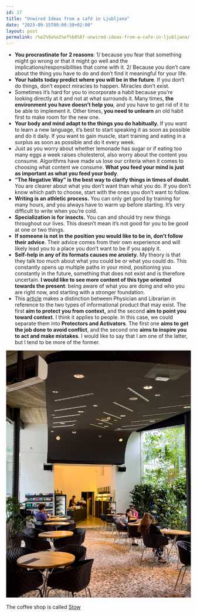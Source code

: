 ```yaml
---
id: 17
title: "Unwired Ideas from a café in Ljubljana"
date: "2023-09-15T09:00:30+02:00"
layout: post
permalink: /%e2%9a%a1%ef%b8%8f-unwired-ideas-from-a-cafe-in-ljubljana/
---
```


- **You procrastinate for 2 reasons**: 1/ because you fear that something might go wrong or that it might go well and the implications/responsibilities that come with it. 2/ Because you don’t care about the thing you have to do and don’t find it meaningful for your life.
- **Your habits today predict where you will be in the future**. If you don’t do things, don’t expect miracles to happen. Miracles don’t exist.
- Sometimes it’s hard for you to incorporate a habit because you’re looking directly at it and not at what surrounds it. Many times, **the environment you have doesn’t help you**, and you have to get rid of it to be able to implement it. Other times, **you need to unlearn** an old habit first to make room for the new one.
- **Your body and mind adapt to the things you do habitually.** If you want to learn a new language, it’s best to start speaking it as soon as possible and do it daily. If you want to gain muscle, start training and eating in a surplus as soon as possible and do it every week.
- Just as you worry about whether lemonade has sugar or if eating too many eggs a week raises cholesterol, also worry about the content you consume. Algorithms have made us lose our criteria when it comes to choosing what content we consume. **What you feed your mind is just as important as what you feed your body**.
- **“The Negative Way” is the best way to clarify things in times of doubt**. You are clearer about what you don’t want than what you do. If you don’t know which path to choose, start with the ones you don’t want to follow.
- **Writing is an athletic process.** You can only get good by training for many hours, and you always have to warm up before starting. It’s very difficult to write when you’re cold.
- **Specialization is for insects.** You can and should try new things throughout our lives. This doesn’t mean it’s not good for you to be good at one or two things.
- **If someone is not in the position you would like to be in, don’t follow their advice**. Their advice comes from their own experience and will likely lead you to a place you don’t want to be if you apply it.
- **Self-help in any of its formats causes me anxiety.** My theory is that they talk too much about what you could be or what you could do. This constantly opens up multiple paths in your mind, positioning you constantly in the future, something that does not exist and is therefore uncertain. **I would like to see more content of this type oriented towards the present**: being aware of what you are doing and who you are right now, and starting with a stronger foundation.
- This [article](https://escapethealgorithm.substack.com/p/for-wired-googles-relentless-search) makes a distinction between Physician and Librarian in reference to the two types of informational product that may exist. The first **aim to protect you from context,** and the second **aim to point you toward context**. I think it applies to people. In this case, we could separate them into **Protectors and Activators**. The first one **aims to get the job done to avoid conflict**, and the second one **aims to inspire you to act and make mistakes**. I would like to say that I am one of the latter, but I tend to be more of the former.

![](/assets/images/posts/2024/01/https3A2F2Fsubstack-post-media.s3.amazonaws.com2Fpublic2Fimages2F05185cb3-230c-4ea3-83cc-0e9906c6fbed_1536x2048.jpg)

The coffee shop is called [Stow](https://maps.app.goo.gl/bgiYsS5LNDSs7CeD9)

